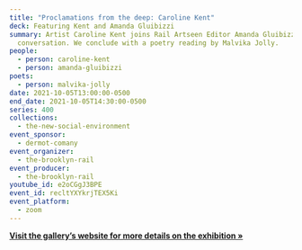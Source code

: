 ```yaml
---
title: "Proclamations from the deep: Caroline Kent"
deck: Featuring Kent and Amanda Gluibizzi
summary: Artist Caroline Kent joins Rail Artseen Editor Amanda Gluibizzi for a
  conversation. We conclude with a poetry reading by Malvika Jolly.
people:
  - person: caroline-kent
  - person: amanda-gluibizzi
poets:
  - person: malvika-jolly
date: 2021-10-05T13:00:00-0500
end_date: 2021-10-05T14:30:00-0500
series: 400
collections:
  - the-new-social-environment
event_sponsor:
  - dermot-comany
event_organizer:
  - the-brooklyn-rail
event_producer:
  - the-brooklyn-rail
youtube_id: e2oCGgJ3BPE
event_id: recltYXYkrjTEX5Ki
event_platform:
  - zoom
---
```

**[Visit the gallery’s website for more details on the exhibition »](https://caseykaplangallery.com/exhibition/caroline-kent/)**